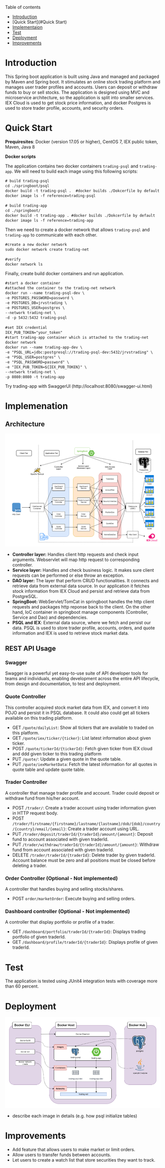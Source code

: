 Table of contents
* [Introduction](#Introduction)
* [Quick Start](#Quick Start)
* [Implementaion](#Implementation)
* [Test](#Test)
* [Deployment](#Deployment)
* [Improvements](#Improvements)

# Introduction
This Spring boot application is built using Java and managed and packaged by Maven and Spring boot. It stimulates an online stock trading platform and manages user trader profiles and accounts. Users can deposit or withdraw funds to buy or sell stocks. The application is designed using MVC and microservice architecture, so the application is split into smaller services. IEX Cloud is used to get stock price information, and docker Postgres is used to store trader profile, accounts,
and security orders.

# Quick Start
**Prequiresites**: Docker (version 17.05 or higher), CentOS 7, IEX public token, Maven, Java 8

**Docker scripts** 

The application contains two docker containers `trading-psql` and `trading-app`. We will need to build 
each image using this following scripts:
```
# build trading-psql
cd ./springboot/psql
docker build -t trading-psql .  #docker builds ./Dokcerfile by default
docker image ls -f reference=trading-psql

# build trading-app
cd ./springboot/
docker build -t trading-app . #docker builds ./Dokcerfile by default
docker image ls -f reference=trading-app
```

Then we need to create a docker network that allows `trading-psql` and `trading-app` to communicate
with each other.
```
#create a new docker network
sudo docker network create trading-net

#verify
docker network ls
```

Finally, create build docker containers and run application. 
```
#start a docker container
#attached the container to the trading-net network
docker run --name trading-psql-dev \
-e POSTGRES_PASSWORD=password \
-e POSTGRES_DB=jrvstrading \
-e POSTGRES_USER=postgres \
--network trading-net \
-d -p 5432:5432 trading-psql

#set IEX credential
IEX_PUB_TOKEN="your_token"
#start trading-app container which is attached to the trading-net docker network
docker run --name trading-app-dev \
-e "PSQL_URL=jdbc:postgresql://trading-psql-dev:5432/jrvstrading" \
-e "PSQL_USER=postgres" \
-e "PSQL_PASSWORD=password" \
-e "IEX_PUB_TOKEN=${IEX_PUB_TOKEN}" \
--network trading-net \
-p 8080:8080 -t trading-app
```

Try trading-app with SwaggerUI (http://localhost:8080/swagger-ui.html)


# Implemenation
## Architecture
![springbootArch](./src/main/resources/springboot_architecture.png)

- **Controller layer:** Handles client http requests and check input arguments. Webservlet will map http request
  to corresponding controller.
- **Service layer:** Handles and check business logic. It makes sure client requests can be performed or else
  throw an exception.
- **DAO layer:** The layer that perform CRUD functionalities. It connects and retrieve data from external data source. In
  our application it fetches stock information from IEX Cloud and persist and retrieve data from PostgreSQL.
- **SpringBoot:** WebServlet/TomCat in springboot handles the http client requests and packages http reponse back
  to the client. On the other hand, IoC container in springboot manage components (Controller, Service and Dao) and
  dependencies.
- **PSQL and IEX**: External data source, where we fetch and persist our data. PSQL is used to store trader profile,
accounts, orders, and quote information and IEX is used to retrieve stock market data.

## REST API Usage
### Swagger
Swagger is a powerful yet easy-to-use suite of API developer tools for teams and individuals, enabling development across the entire API lifecycle, from design and documentation, to test and deployment.

### Quote Controller
This controller acquired stock market data from IEX, and convert it into POJO and persist it in PSQL database. It could also
could get all tickers available on this trading platform.
- GET `/quote/dailyList`: Show all tickers that are available to traded on this platform.
- GET `/quote/iex/ticker/{ticker}`: List latest information about given ticker.
- POST `/quote/tickerId/{tickerId}`: Fetch given ticker from IEX cloud and ddd given ticker to this trading platform 
- PUT `/quote/`: Update a given quote in the quote table.
- PUT `/quote/iexMarketData`: Fetch the latest information for all quotes in quote table and update quote table.
### Trader Controller
A controller that manage trader profile and account. Trader could deposit or withdraw fund from his/her account.
- POST `/trader/`: Create a trader account using trader information given in HTTP request body.
- POST `/trader/firstname/{firstname}/lastname/{lastname}/dob/{dob}/country/{country}/email/{email}`: Create a trader account using URL.
- PUT `/trader/deposit/traderId/{traderId}/amount/{amount}`: Deposit fund to account associated with given traderId.
- PUT `/trader/withdraw/traderId/{traderId}/amount/{amount}`: Withdraw fund from account associated with given traderId.
- DELETE `/trader/traderId/{traderId}`: Delete trader by given traderId. Account balance must be zero and all positions
must be closed before deleting a trader.
### Order Controller (Optional - Not implemented)
A controller that handles buying and selling stocks/shares. 
- POST `order/marketOrder`: Execute buying and selling orders.
### Dashboard controller (Optional - Not implemented)
A controller that display portfolio or profile of a trader.
- GET `/dashboard/portfolio/traderId/{traderId}`: Displays trading portfolio of given traderId.
- GET `/dashboard/profile/traderId/{traderId}`: Displays profile of given traderId.

# Test
The application is tested using JUnit4 integration tests with coverage more than 60 percent.

# Deployment
![springbootDocker](./src/main/resources/springboot_docker.png)
- describe each image in details (e.g. how psql initialize tables)

# Improvements
- Add feature that allows users to make market or limit orders.
- Allow users to transfer funds between accounts.
- Let users to create a watch list that store securities they want to track. 